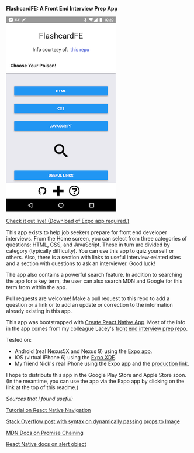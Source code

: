 **FlashcardFE: A Front End Interview Prep App**

![Screenshot](images/flashcard-fe-ss.png)

[Check it out live! (Download of Expo app required.)](https://expo.io/@gness1804/bookmarker)

This app exists to help job seekers prepare for front end developer interviews. From the Home screen, you can select from three categories of questions: HTML, CSS, and JavaScript. These in turn are divided by category (typically difficulty). You can use this app to quiz yourself or others. Also, there is a section with links to useful interview-related sites and a section with questions to ask an interviewer. Good luck!

The app also contains a powerful search feature. In addition to searching the app for a key term, the user can also search MDN and Google for this term from within the app.

Pull requests are welcome! Make a pull request to this repo to add a question or a link or to add an update or correction to the information already existing in this app.

This app was bootstrapped with [Create React Native App](https://github.com/react-community/create-react-native-app). Most of the info in the app comes from my colleague Lacey's [front end interview prep repo](https://github.com/lrknaff/frontend-interview-prep).

Tested on:
* Android (real Nexus5X and Nexus 9) using the [Expo app](https://expo.io/).
* iOS (virtual iPhone 6) using the [Expo XDE](https://docs.expo.io/versions/v15.0.0/introduction/installation.html).
* My friend Nick's real iPhone using the Expo app and the [production link](https://expo.io/@gness1804/bookmarker).

I hope to distribute this app in the Google Play Store and Apple Store soon. (In the meantime, you can use the app via the Expo app by clicking on the link at the top of this readme.)

*Sources that I found useful:*

[Tutorial on React Native Navigation](https://reactnavigation.org/docs/intro/)

[Stack Overflow post with syntax on dynamically passing props to Image](https://stackoverflow.com/questions/29322973/whats-the-best-way-to-add-a-full-screen-background-image-in-react-native)

[MDN Docs on Promise Chaining](https://developer.mozilla.org/en-US/docs/Web/JavaScript/Reference/Global_Objects/Promise/then)

[React Native docs on alert object](https://facebook.github.io/react-native/docs/alert.html)
